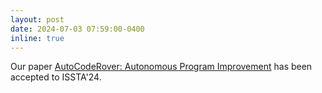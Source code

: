 ```yaml
---
layout: post
date: 2024-07-03 07:59:00-0400
inline: true
---
```


Our paper [AutoCodeRover: Autonomous Program Improvement](https://arxiv.org/pdf/2404.05427) has been accepted to ISSTA'24.
